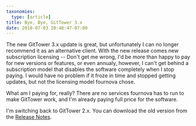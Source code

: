 ```yaml
---
taxonomies:
  type: [article]
title: Bye, Bye, GitTower 3.x
date: 2018-07-03 20:48:47-07:00
---
```

The new GitTower 3.x update is great, but unfortunately I can no longer recommend it as an alternative client. With the new release comes new subscription licensing -- Don't get me wrong, I'd be more than happy to pay for new versions or features, or even annualy, however, I can't get behind a subscription model that disables the software completely when I stop paying. I would have no problem if it froze in time and stopped getting updates, but not the licensing model fournova chose.

What am I paying for, really? There are no services fournova has to run to make GitTower work, and I'm already paying full price for the software.

I'm switching back to GitTower 2.x. You can download the old version from the [Release Notes](https://www.git-tower.com/release-notes/).
